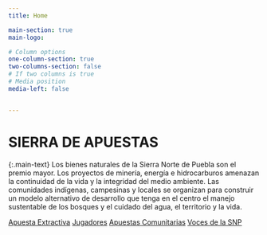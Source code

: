 ```yaml
---
title: Home

main-section: true
main-logo:

# Column options
one-column-section: true
two-columns-section: false
# If two columns is true
# Media position
media-left: false


---
```

# SIERRA DE APUESTAS

{:.main-text}
Los bienes naturales de la Sierra Norte de Puebla son el premio mayor. Los proyectos de minería, energía e hidrocarburos amenazan la continuidad de la vida y la integridad del medio ambiente. Las comunidades indígenas, campesinas y locales se organizan para construir un modelo alternativo de desarrollo que tenga en el centro el manejo sustentable de los bosques y el cuidado del agua, el territorio y la vida.

[Apuesta Extractiva](/extractivos/extractivismo-en-la-snp/)
[Jugadores](/extractivos/dueñas-de-la-sierra/)
[Apuestas Comunitarias](/extractivos/alternativas-comunitarias/)
[Voces de la SNP](/extractivos/la-defensa-de-la-snp/)


